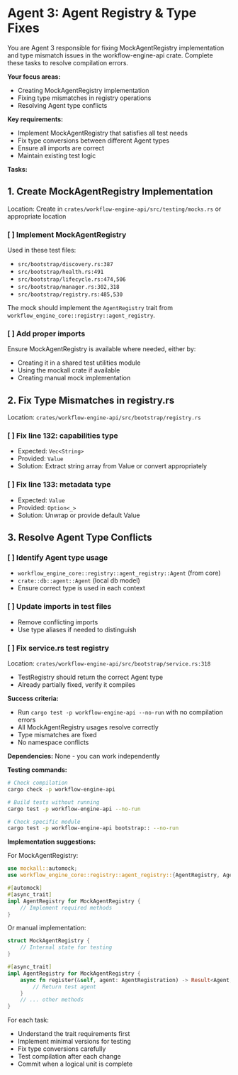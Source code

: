 # Agent 3: Agent Registry & Type Fixes

You are Agent 3 responsible for fixing MockAgentRegistry implementation and type mismatch issues in the workflow-engine-api crate. Complete these tasks to resolve compilation errors.

**Your focus areas:**
- Creating MockAgentRegistry implementation
- Fixing type mismatches in registry operations
- Resolving Agent type conflicts

**Key requirements:**
- Implement MockAgentRegistry that satisfies all test needs
- Fix type conversions between different Agent types
- Ensure all imports are correct
- Maintain existing test logic

**Tasks:**

## 1. Create MockAgentRegistry Implementation
Location: Create in `crates/workflow-engine-api/src/testing/mocks.rs` or appropriate location

### [ ] Implement MockAgentRegistry
Used in these test files:
- `src/bootstrap/discovery.rs:387`
- `src/bootstrap/health.rs:491`
- `src/bootstrap/lifecycle.rs:474,506`
- `src/bootstrap/manager.rs:302,318`
- `src/bootstrap/registry.rs:485,530`

The mock should implement the `AgentRegistry` trait from `workflow_engine_core::registry::agent_registry`.

### [ ] Add proper imports
Ensure MockAgentRegistry is available where needed, either by:
- Creating it in a shared test utilities module
- Using the mockall crate if available
- Creating manual mock implementation

## 2. Fix Type Mismatches in registry.rs
Location: `crates/workflow-engine-api/src/bootstrap/registry.rs`

### [ ] Fix line 132: capabilities type
- Expected: `Vec<String>`
- Provided: `Value`
- Solution: Extract string array from Value or convert appropriately

### [ ] Fix line 133: metadata type
- Expected: `Value`
- Provided: `Option<_>`
- Solution: Unwrap or provide default Value

## 3. Resolve Agent Type Conflicts

### [ ] Identify Agent type usage
- `workflow_engine_core::registry::agent_registry::Agent` (from core)
- `crate::db::agent::Agent` (local db model)
- Ensure correct type is used in each context

### [ ] Update imports in test files
- Remove conflicting imports
- Use type aliases if needed to distinguish

### [ ] Fix service.rs test registry
Location: `crates/workflow-engine-api/src/bootstrap/service.rs:318`
- TestRegistry should return the correct Agent type
- Already partially fixed, verify it compiles

**Success criteria:**
- Run `cargo test -p workflow-engine-api --no-run` with no compilation errors
- All MockAgentRegistry usages resolve correctly
- Type mismatches are fixed
- No namespace conflicts

**Dependencies:** None - you can work independently

**Testing commands:**
```bash
# Check compilation
cargo check -p workflow-engine-api

# Build tests without running
cargo test -p workflow-engine-api --no-run

# Check specific module
cargo test -p workflow-engine-api bootstrap:: --no-run
```

**Implementation suggestions:**

For MockAgentRegistry:
```rust
use mockall::automock;
use workflow_engine_core::registry::agent_registry::{AgentRegistry, Agent, AgentRegistration, AgentRegistryError};

#[automock]
#[async_trait]
impl AgentRegistry for MockAgentRegistry {
    // Implement required methods
}
```

Or manual implementation:
```rust
struct MockAgentRegistry {
    // Internal state for testing
}

#[async_trait]
impl AgentRegistry for MockAgentRegistry {
    async fn register(&self, agent: AgentRegistration) -> Result<Agent, AgentRegistryError> {
        // Return test agent
    }
    // ... other methods
}
```

For each task:
- Understand the trait requirements first
- Implement minimal versions for testing
- Fix type conversions carefully
- Test compilation after each change
- Commit when a logical unit is complete